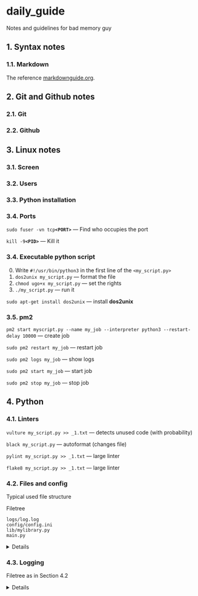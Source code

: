 # daily_guide
Notes and guidelines for bad memory guy

## 1. Syntax notes

### 1.1. Markdown

The reference [markdownguide.org](https://www.markdownguide.org/basic-syntax/).

## 2. Git and Github notes

### 2.1. Git

### 2.2. Github

## 3. Linux notes

### 3.1. Screen

### 3.2. Users

### 3.3. Python installation

### 3.4. Ports

`sudo fuser -vn tcp`**`<PORT>`** &mdash; Find who occupies the port

`kill -9`**`<PID>`** &mdash; Kill it

### 3.4. Executable python script

0. Write `#!/usr/bin/python3` in the first line of the `<my_script.py>`
1. `dos2unix my_script.py` &mdash; format the file
2. `chmod ugo+x my_script.py` &mdash; set the rights
3. `./my_script.py` &mdash; run it 

`sudo apt-get install dos2unix` &mdash; install **dos2unix**

### 3.5. pm2

`pm2 start myscript.py --name my_job --interpreter python3 --restart-delay 10000` &mdash; create job

`sudo pm2 restart my_job` &mdash; restart job

`sudo pm2 logs my_job` &mdash; show logs

`sudo pm2 start my_job` &mdash; start job
 
`sudo pm2 stop my_job` &mdash; stop job

## 4. Python

### 4.1. Linters

`vulture my_script.py >> _1.txt` &mdash; detects unused code (with probability)

`black my_script.py` &mdash; autoformat (changes file)

`pylint my_script.py >> _1.txt` &mdash; large linter

`flake8 my_script.py >> _1.txt` &mdash; large linter

### 4.2. Files and config

Typical used file structure

Filetree

    logs/log.log
    config/config.ini
    lib/mylibrary.py
    main.py
    
<details>

main.py

    import configparser
    import logging
    import sys
    sys.path.insert(1, 'lib')
    import mylibrary

    config = configparser.ConfigParser()
    config.read("config/config.ini")
    
config/config.ini

    [logger]
    rootname=parser
    base_level=DEBUG
    show_level=DEBUG
    file_level=ERROR
    path_to_logs=logs/log.log
    log_size=26214400
    
</details>

### 4.3. Logging

Filetree as in Section 4.2

<details>
 
config.ini

    [logger]
    rootname=parser
    base_level=DEBUG
    show_level=DEBUG
    file_level=ERROR
    path_to_logs=logs/log.log
    log_size=26214400
    
When **backupcount** is non-zero, the system will save old log files by appending the extensions. When current logfile is filled, it is closed and renamed to log.log.1, and if files log.log.1, log.log.2, etc. 
 
mylogging.py

    import logging
    from logging.handlers import RotatingFileHandler

    def set_loggers(config):
        s_handler = logging.StreamHandler()
        f_handler = RotatingFileHandler(
            config["logger"]["path_to_logs"], maxBytes=26214400, backupCount=1
        )

        s_format = logging.Formatter(
            "%(name)s - %(levelname)s - %(message)s"
        )
        f_format = logging.Formatter(
            "%(name)s - %(asctime)s - %(message)s"
        )
        s_handler.setFormatter(s_format)
        f_handler.setFormatter(f_format)

        if config["logger"]["show_level"] == "DEBUG":
            s_handler.setLevel(logging.DEBUG)
        elif config["logger"]["show_level"] == "INFO":
            s_handler.setLevel(logging.INFO)
        elif config["logger"]["show_level"] == "WARNING":
            s_handler.setLevel(logging.WARNING)
        else:
            s_handler.setLevel(logging.ERROR)

        if config["logger"]["file_level"] == "DEBUG":
            f_handler.setLevel(logging.DEBUG)
        elif config["logger"]["file_level"] == "INFO":
            f_handler.setLevel(logging.INFO)
        elif config["logger"]["file_level"] == "WARNING":
            f_handler.setLevel(logging.WARNING)
        else:
            f_handler.setLevel(logging.ERROR)
            
        
        return s_handler, f_handler
        
    def set_logger(config):
        logger = logging.getLogger(config["logger"]["rootname"])
        if config["logger"]["base_level"] == "DEBUG":
            logger.setLevel(logging.DEBUG)
        elif config["logger"]["base_level"] == "INFO":
            logger.setLevel(logging.INFO)
        elif config["logger"]["base_level"] == "WARNING":
            logger.setLevel(logging.WARNING)
        else:
            logger.setLevel(logging.ERROR)
            
        s_handler, f_handler = set_loggers(config)
        logger.addHandler(s_handler)
        logger.addHandler(f_handler)

        return logger

liba.py

    import configparser
    import logging

    config = configparser.ConfigParser()
    config.read("config/config.ini")
    module_logger = logging.getLogger(config["logger"]["rootname"] + "." + __name__)

    def calc_smth():
        module_logger.error("calc_smth: x")
        module_logger.warning("calc_smth: x")
        module_logger.info("calc_smth: x")
        module_logger.debug("calc_smth: x")
        pass
        
parser.py

    import configparser
    import sys

    sys.path.insert(1, 'lib')
    import mylogging
    import liba

    config = configparser.ConfigParser()
    config.read("config/config.ini")

    logger = mylogging.set_logger(config)
    print(logger)

    x = liba.calc_smth()
    logger.error("i am in the parser")
    logger.warning("i am in the parser")
    logger.info("i am in the parser")
    logger.debug("i am in the parser")
 
 </details>
